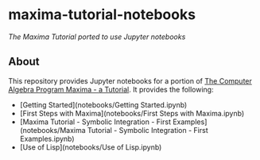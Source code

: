# maxima-tutorial-notebooks

*The Maxima Tutorial ported to use Jupyter notebooks*

## About

This repository provides Jupyter notebooks for a portion of 
[The Computer Algebra Program Maxima - a Tutorial](http://maxima.sourceforge.net/docs/tutorial/en/gaertner-tutorial-revision/Contents.htm). It provides the following:
* [Getting Started](notebooks/Getting Started.ipynb)
* [First Steps with Maxima](notebooks/First Steps with Maxima.ipynb)
* [Maxima Tutorial - Symbolic Integration - First Examples](notebooks/Maxima Tutorial - Symbolic Integration - First Examples.ipynb)
* [Use of Lisp](notebooks/Use of Lisp.ipynb)
